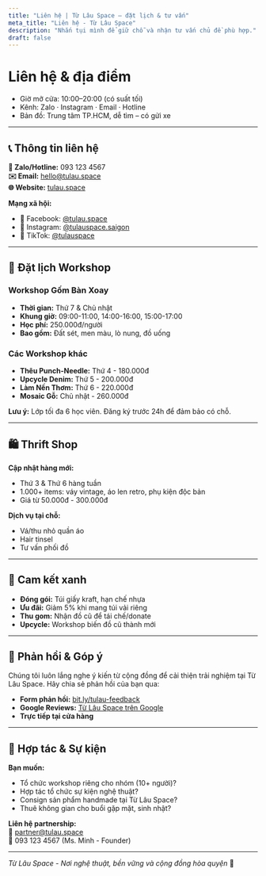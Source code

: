 ```yaml
---
title: "Liên hệ | Từ Lâu Space – đặt lịch & tư vấn"
meta_title: "Liên hệ - Từ Lâu Space"
description: "Nhắn tụi mình để giữ chỗ và nhận tư vấn chủ đề phù hợp."
draft: false
---
```


# Liên hệ & địa điểm

- Giờ mở cửa: 10:00–20:00 (có suất tối)
- Kênh: Zalo · Instagram · Email · Hotline
- Bản đồ: Trung tâm TP.HCM, dễ tìm – có gửi xe  

---

## 📞 Thông tin liên hệ

**📱 Zalo/Hotline:** 093 123 4567  
**✉️ Email:** hello@tulau.space  
**🌐 Website:** [tulau.space](https://tulau.space)  

**Mạng xã hội:**  
- 📘 Facebook: [@tulau.space](https://facebook.com/tulau.space)  
- 📸 Instagram: [@tulauspace.saigon](https://instagram.com/tulauspace.saigon)  
- 🎵 TikTok: [@tulauspace](https://tiktok.com/@tulauspace)  

---

## 📝 Đặt lịch Workshop

### Workshop Gốm Bàn Xoay
- **Thời gian:** Thứ 7 & Chủ nhật
- **Khung giờ:** 09:00-11:00, 14:00-16:00, 15:00-17:00
- **Học phí:** 250.000đ/người
- **Bao gồm:** Đất sét, men màu, lò nung, đồ uống

### Các Workshop khác
- **Thêu Punch-Needle:** Thứ 4 - 180.000đ
- **Upcycle Denim:** Thứ 5 - 200.000đ  
- **Làm Nến Thơm:** Thứ 6 - 220.000đ
- **Mosaic Gỗ:** Chủ nhật - 260.000đ

**Lưu ý:** Lớp tối đa 6 học viên. Đăng ký trước 24h để đảm bảo có chỗ.

---

## 🛍️ Thrift Shop

**Cập nhật hàng mới:**  
- Thứ 3 & Thứ 6 hàng tuần
- 1.000+ items: váy vintage, áo len retro, phụ kiện độc bản
- Giá từ 50.000đ - 300.000đ

**Dịch vụ tại chỗ:**  
- Vá/thu nhỏ quần áo
- Hair tinsel
- Tư vấn phối đồ

---

## 🌱 Cam kết xanh

- **Đóng gói:** Túi giấy kraft, hạn chế nhựa
- **Ưu đãi:** Giảm 5% khi mang túi vải riêng  
- **Thu gom:** Nhận đồ cũ để tái chế/donate
- **Upcycle:** Workshop biến đồ cũ thành mới

---

## 🎯 Phản hồi & Góp ý

Chúng tôi luôn lắng nghe ý kiến từ cộng đồng để cải thiện trải nghiệm tại Từ Lâu Space. Hãy chia sẻ phản hồi của bạn qua:

- **Form phản hồi:** [bit.ly/tulau-feedback](https://bit.ly/tulau-feedback)
- **Google Reviews:** [Từ Lâu Space trên Google](https://g.page/tulauspace)
- **Trực tiếp tại cửa hàng**

---

## 🚀 Hợp tác & Sự kiện

**Bạn muốn:**
- Tổ chức workshop riêng cho nhóm (10+ người)?
- Hợp tác tổ chức sự kiện nghệ thuật?
- Consign sản phẩm handmade tại Từ Lâu Space?
- Thuê không gian cho buổi gặp mặt, sinh nhật?

**Liên hệ partnership:**  
📧 partner@tulau.space  
📱 093 123 4567 (Ms. Minh - Founder)

---

*Từ Lâu Space - Nơi nghệ thuật, bền vững và cộng đồng hòa quyện* 💚
